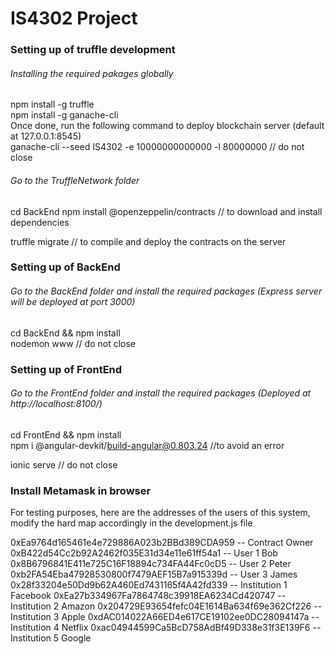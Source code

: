 # IS4302 Project 

### Setting up of truffle development 

###### Installing the required pakages globally
npm install -g truffle
<br>
npm install -g ganache-cli
<br>
Once done, run the following command to deploy blockchain server (default at 127.0.0.1:8545)
<br>
ganache-cli --seed IS4302 -e 10000000000000 -l 80000000  // do not close
###### Go to the TruffleNetwork folder
cd BackEnd
npm install @openzeppelin/contracts // to download and install dependencies

truffle migrate // to compile and deploy the contracts on the server



### Setting up of BackEnd

###### Go to the BackEnd folder and install the required packages (Express server will be deployed at port 3000)
cd BackEnd && npm install
<br>
nodemon www // do not close


### Setting up of FrontEnd

###### Go to the FrontEnd folder and install the required packages (Deployed at http://localhost:8100/)
cd FrontEnd && npm install
<br>
npm i @angular-devkit/build-angular@0.803.24 //to avoid an error

ionic serve // do not close

### Install Metamask in browser
For testing purposes, here are the addresses of the users of this system,
modify the hard map accordingly in the development.js file

0xEa9764d165461e4e729886A023b2BBd389CDA959 -- Contract Owner
0xB422d54Cc2b92A2462f035E31d34e11e61ff54a1 -- User 1 Bob 
0x8B6796841E411e725C16F18894c734FA44Fc0cD5 -- User 2 Peter
0xb2FA54Eba47928530800f7479AEF15B7a915339d -- User 3 James
0x28f33204e50Dd9b62A460Ed7431165f4A42fd339 -- Institution 1 Facebook
0xEa27b334967Fa7864748c39918EA6234Cd420747 -- Institution 2 Amazon
0x204729E93654fefc04E1614Ba634f69e362Cf226 -- Institution 3 Apple
0xdAC014022A66ED4e617CE19102ee0DC28094147a -- Institution 4 Netflix
0xac04944599Ca5BcD758AdBf49D338e31f3E139F6 -- Institution 5 Google
